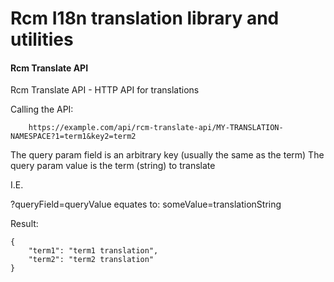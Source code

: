 Rcm I18n translation library and utilities
==============================

#### Rcm Translate API ####

Rcm Translate API - HTTP API for translations 

Calling the API:

```
    https://example.com/api/rcm-translate-api/MY-TRANSLATION-NAMESPACE?1=term1&key2=term2
```
    
The query param field is an arbitrary key (usually the same as the term)
The query param value is the term (string) to translate

I.E.

?queryField=queryValue equates to: someValue=translationString

Result:

```
{
    "term1": "term1 translation",
    "term2": "term2 translation"
}
```
